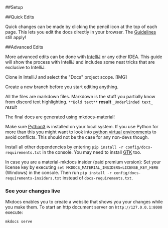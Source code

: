 ##Setup 

##Quick Edits

Quick changes can be made by clicking the pencil icon at the top of each page. This lets you edit the docs directly in 
your browser. The [Guidelines](Guidelines.md) still apply!
 
##Advanced Edits

More advanced edits can be done with <a href="https://www.jetbrains.com/idea/download/" target="_blank"> IntelliJ</a> 
or any other IDEA. 
This guide will show the process with IntelliJ and includes some neat tricks that are exclusive to IntelliJ.
 
Clone in IntelliJ and select the "Docs" project scope.
[IMG]

Create a new branch before you start editing anything.

All the files are markdown files. Markdown is the stuff you partially know from discord text highlighting.
`**Bold text**`  **result**
`_Underlinded text_` _result_

The final docs are generated using mkdocs-material!

Make sure <a href="https://www.python.org/downloads/" target="_blank">Python3</a> is installed on your local system.
If you use Python for more than this you might want to look into <a href="https://docs.python.org/3/library/venv.html" target="_blank">python virtual environments</a> to avoid conflicts.
This should not be the case for any non-devs though.

Install all other dependencies by entering `pip install -r config/docs-requirements.txt` in the console.
You may need to install [GTK](https://www.gtk.org/) too.

In case you are a material-mkdocs insider (paid premium version):
Set your license key by executing `set MKDOCS_MATERIAL_INSIDERS=LICENSE_KEY_HERE` (Windows) in the console.
Then run `pip install -r config/docs-requirements-insiders.txt` instead of `docs-requirements.txt`.

### See your changes live
Mkdocs enables you to create a website that shows you your changes while you make them.
To start an http document server on `http://127.0.0.1:8000` execute:

```
mkdocs serve
```
